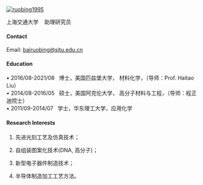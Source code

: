 

[![ruobing1995](file:///C:/Users/brb13/Documents/GitHub/ruobing1995.github.io/static/assets/img/background.jpeg)](https://github.com/senli1073)

上海交通大学    助理研究员

#### Contact

Email: bairuobing@sjtu.edu.cn

#### Education

• 2016/08-2021/08   博士，美国匹兹堡大学， 材料化学，（导师：Prof. Haitao Liu）            
• 2014/08-2016/05   硕士，美国阿克伦大学， 高分子材料与工程，（导师：程正迪院士）  
• 2011/09-2014/07   学士，华东理工大学，应用化学

#### Research Interests

1. 先进光刻工艺及仿真技术；

2. 自组装图案化技术(DNA, 高分子)；

3. 新型电子器件制造技术；

4. 半导体制造加工工艺方法。
